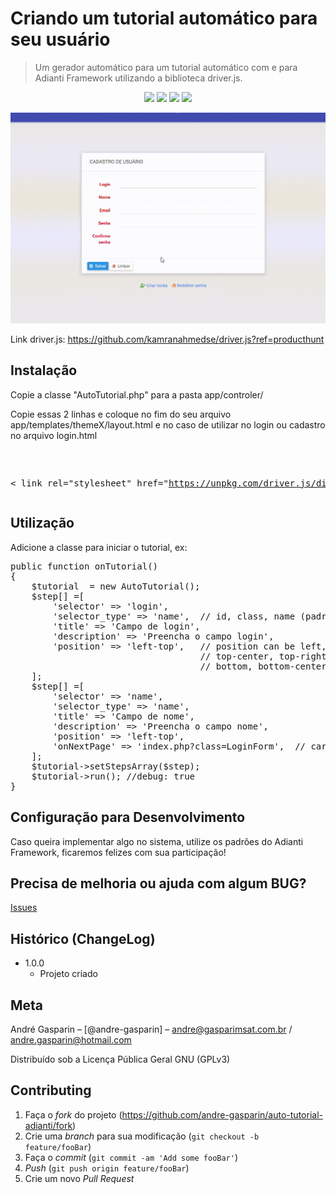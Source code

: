 # Criando um tutorial automático para seu usuário
> Um gerador automático para um tutorial automático com e para Adianti Framework utilizando a biblioteca driver.js.

<p align="center">
<img src="https://img.shields.io/badge/VERSÃO-1.0.0-green">
<img src="https://img.shields.io/badge/Licença-GNU 3.0-success">
<img src="https://img.shields.io/badge/PHP-Adianti-blue">
<img src="https://img.shields.io/badge/PHP->7.2-blueviolet">
</p>

<img src="https://raw.githubusercontent.com/andre-gasparin/auto-tutorial-adianti/main/assets/auto-tutorial.gif">

Link driver.js:
https://github.com/kamranahmedse/driver.js?ref=producthunt

## Instalação

Copie a classe "AutoTutorial.php" para a pasta app/controler/

Copie essas 2 linhas e coloque no fim do seu arquivo app/templates/themeX/layout.html e no caso de utilizar no login ou cadastro no arquivo login.html
<pre>
<script src="https://unpkg.com/driver.js/dist/driver.min.js"></script>
< link rel="stylesheet" href="https://unpkg.com/driver.js/dist/driver.min.css">
</pre>

## Utilização

Adicione a classe para iniciar o tutorial, ex:
<pre>
public function onTutorial()
{
    $tutorial  = new AutoTutorial();
    $step[] =[
        'selector' => 'login',
        'selector_type' => 'name',  // id, class, name (padrão do adianti), *
        'title' => 'Campo de login',        
        'description' => 'Preencha o campo login',
        'position' => 'left-top',   // position can be left, left-center, left-bottom, top,
                                    // top-center, top-right, right, right-center, right-bottom,
                                    // bottom, bottom-center, bottom-right, mid-center
    ];
    $step[] =[
        'selector' => 'name',
        'selector_type' => 'name',
        'title' => 'Campo de nome',
        'description' => 'Preencha o campo nome',
        'position' => 'left-top', 
        'onNextPage' => 'index.php?class=LoginForm',  // carrega outra página depois da etapa
    ];
    $tutorial->setStepsArray($step);
    $tutorial->run(); //debug: true
}
</pre>

## Configuração para Desenvolvimento

Caso queira implementar algo no sistema, utilize os padrões do Adianti Framework, ficaremos felizes com sua participação!

## Precisa de melhoria ou ajuda com algum BUG?

<a href="https://github.com/andre-gasparin/auto-tutorial-adianti/issues">Issues</a>


## Histórico (ChangeLog)

* 1.0.0
    * Projeto criado

## Meta

André Gasparin – [@andre-gasparin] – andre@gasparimsat.com.br / andre.gasparin@hotmail.com

Distribuído sob a Licença Pública Geral GNU (GPLv3) 


## Contributing

1. Faça o _fork_ do projeto (<https://github.com/andre-gasparin/auto-tutorial-adianti/fork>)
2. Crie uma _branch_ para sua modificação (`git checkout -b feature/fooBar`)
3. Faça o _commit_ (`git commit -am 'Add some fooBar'`)
4. _Push_ (`git push origin feature/fooBar`)
5. Crie um novo _Pull Request_
